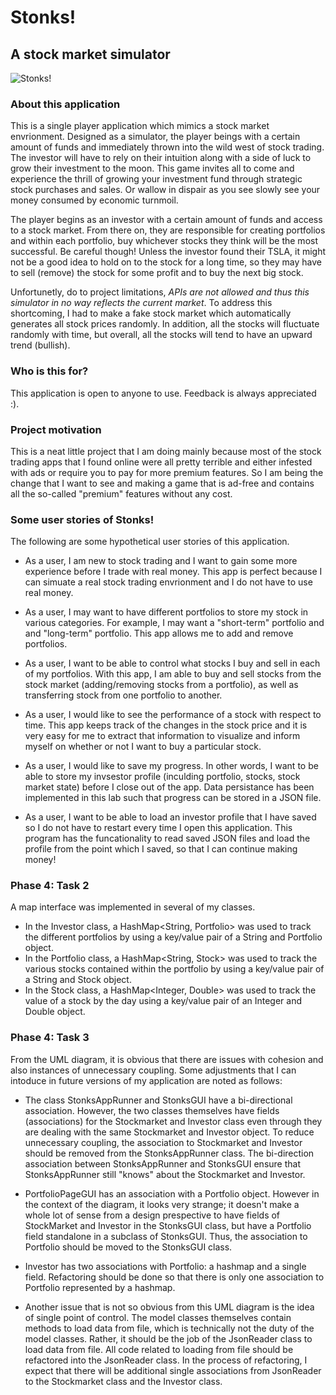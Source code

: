 # Stonks!

## A stock market simulator

![Stonks!](https://github.students.cs.ubc.ca/CPSC210-2020W-T2/project_n1a0o/blob/master/data/images/stonks.png)

### About this application

This is a single player application which mimics a stock market envrionment. Designed as a simulator, the player beings with a certain amount of funds and immediately thrown into the wild west of stock trading. The investor will have to rely on their intuition along with a side of luck to grow their investment to the moon. This game invites all to come and experience the thrill of growing your investment fund through strategic stock purchases and sales. Or wallow in dispair as you see slowly see your money consumed by economic turnmoil.

The player begins as an investor with a certain amount of funds and access to a stock market. From there on, they are responsible for creating portfolios and within each portfolio, buy whichever stocks they think will be the most successful. Be careful though! Unless the investor found their TSLA, it might not be a good idea to hold on to the stock for a long time, so they may have to sell (remove) the stock for some profit and to buy the next big stock. 

Unfortunetly, do to project limitations, *APIs are not allowed and thus this simulator in no way reflects the current market*. To address this shortcoming, I had to make a fake stock market which automatically generates all stock prices randomly. In addition, all the stocks will fluctuate randomly with time, but overall, all the stocks will tend to have an upward trend (bullish). 

### Who is this for?

This application is open to anyone to use. Feedback is always appreciated :). 

### Project motivation

This is a neat little project that I am doing mainly because most of the stock trading apps that I found online were all pretty terrible and either infested with ads or require you to pay for more premium features. So I am being the change that I want to see and making a game that is ad-free and contains all the so-called "premium" features without any cost. 

### Some user stories of Stonks!

The following are some hypothetical user stories of this application.

- As a user, I am new to stock trading and I want to gain some more experience before I trade with real money. This app is perfect because I can simuate a real stock trading envrionment and I do not have to use real money.

- As a user, I may want to have different portfolios to store my stock in various categories. For example, I may want a "short-term" portfolio and and "long-term" portfolio. This app allows me to add and remove portfolios.

- As a user, I want to be able to control what stocks I buy and sell in each of my portfolios. With this app, I am able to buy and sell stocks from the stock market (adding/removing stocks from a portfolio), as well as transferring stock from one portfolio to another.

- As a user, I would like to see the performance of a stock with respect to time. This app keeps track of the changes in the stock price and it is very easy for me to extract that information to visualize and inform myself on whether or not I want to buy a particular stock.

- As a user, I would like to save my progress. In other words, I want to be able to store my invsestor profile (inculding portfolio, stocks, stock market state) before I close out of the app. Data persistance has been implemented in this lab such that progress can be stored in a JSON file.

- As a user, I want to be able to load an investor profile that I have saved so I do not have to restart every time I open this application. This program has the funcationality to read saved JSON files and load the profile from the point which I saved, so that I can continue making money!

### Phase 4: Task 2
A map interface was implemented in several of my classes.

- In the Investor class, a HashMap<String, Portfolio> was used to track the different portfolios by using a key/value pair of a String and Portfolio object.
- In the Portfolio class, a HashMap<String, Stock> was used to track the various stocks contained within the portfolio by using a key/value pair of a String and Stock object.
- In the Stock class, a HashMap<Integer, Double> was used to track the value of a stock by the day using a key/value pair of an Integer and Double object.

### Phase 4: Task 3
From the UML diagram, it is obvious that there are issues with cohesion and also instances of unnecessary coupling. Some adjustments that I can intoduce in future versions of my application are noted as follows:

- The class StonksAppRunner and StonksGUI have a bi-directional association. However, the two classes themselves have fields (associations) for the Stockmarket and Investor class even through they are dealing with the same Stockmarket and Investor object. To reduce unnecessary coupling, the association to Stockmarket and Investor should be removed from the StonksAppRunner class. The bi-direction association between StonksAppRunner and StonksGUI ensure that StonksAppRunner still "knows" about the Stockmarket and Investor.

- PortfolioPageGUI has an association with a Portfolio object. However in the context of the diagram, it looks very strange; it doesn't make a whole lot of sense from a design prespective to have fields of StockMarket and Investor in the StonksGUI class, but have a Portfolio field standalone in a subclass of StonksGUI. Thus, the association to Portfolio should be moved to the StonksGUI class. 

- Investor has two associations with Portfolio: a hashmap and a single field. Refactoring should be done so that there is only one association to Portfolio represented by a hashmap. 

- Another issue that is not so obvious from this UML diagram is the idea of single point of control. The model classes themselves contain methods to load data from file, which is technically not the duty of the model classes. Rather, it should be the job of the JsonReader class to load data from file. All code related to loading from file should be refactored into the JsonReader class. In the process of refactoring, I expect that there will be additional single associations from JsonReader to the Stockmarket class and the Investor class. 
